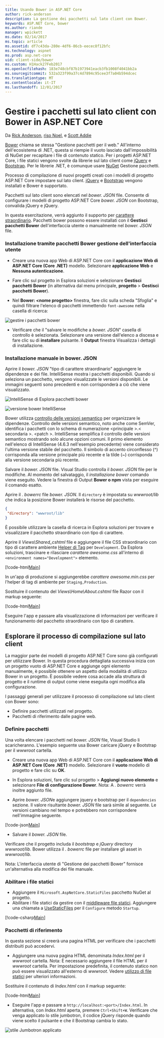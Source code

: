 ```yaml
---
title: Usando Bower in ASP.NET Core
author: rick-anderson
description: La gestione dei pacchetti sul lato client con Bower.
keywords: ASP.NET Core, bower
ms.author: riande
manager: wpickett
ms.date: 02/14/2017
ms.topic: article
ms.assetid: df7c43da-280e-4df6-86cb-eecec8f12bfc
ms.technology: aspnet
ms.prod: asp.net-core
uid: client-side/bower
ms.custom: H1Hack27Feb2017
ms.openlocfilehash: 183e748cbf87b1973941eacb3fb1008f4041bb2a
ms.sourcegitcommit: 532a323f99a37c4d7894c95cee3f7a04b594dcec
ms.translationtype: MT
ms.contentlocale: it-IT
ms.lasthandoff: 12/01/2017
---
```

# <a name="manage-client-side-packages-with-bower-in-aspnet-core"></a>Gestire i pacchetti sul lato client con Bower in ASP.NET Core

Da [Rick Anderson](https://twitter.com/RickAndMSFT), [riso Noel](https://blog.falafel.com/falafel-software-recognized-sitefinity-website-year/), e [Scott Addie](https://scottaddie.com) 

[Bower](https://bower.io/) chiama se stessa "Gestione pacchetti per il web." All'interno dell'ecosistema di .NET, questa si riempie il vuoto lasciato dall'impossibilità di NuGet per recapitare i file di contenuto statico. Per i progetti ASP.NET Core, i file statici vengono svolte da librerie sul lato client come [jQuery](http://jquery.com/) e [Bootstrap](http://getbootstrap.com/). Per le librerie .NET, è comunque usare [NuGet](https://www.nuget.org/) Gestione pacchetti.

Processo di compilazione di nuovi progetti creati con i modelli di progetto ASP.NET Core impostare sul lato client. [jQuery](http://jquery.com/) e [Bootstrap](http://getbootstrap.com/) vengono installati e Bower è supportato.

Pacchetti sul lato client sono elencati nel *bower. JSON* file. Consente di configurare i modelli di progetto ASP.NET Core *bower. JSON* con Bootstrap, convalida jQuery e jQuery.

In questa esercitazione, verrà aggiunto il supporto per [carattere straordinario](http://fontawesome.io). Pacchetti bower possono essere installati con il **Gestisci pacchetti Bower** dell'interfaccia utente o manualmente nel *bower. JSON* file.

### <a name="installation-via-manage-bower-packages-ui"></a>Installazione tramite pacchetti Bower gestione dell'interfaccia utente

* Creare una nuova app Web di ASP.NET Core con il **applicazione Web di ASP.NET Core (Core .NET)** modello. Selezionare **applicazione Web** e **Nessuna autenticazione**.

* Fare clic sul progetto in Esplora soluzioni e selezionare **Gestisci pacchetti Bower** (in alternativa dal menu principale, **progetto** > **Gestisci pacchetti Bower**).

* Nel **Bower: \<nome progetto\>**  finestra, fare clic sulla scheda "Sfoglia" e quindi filtrare l'elenco di pacchetti immettendo `font-awesome` nella casella di ricerca:

 ![gestire i pacchetti bower](bower/_static/manage-bower-packages.png)

* Verificare che il "salvare le modifiche a *bower. JSON*" casella di controllo è selezionata. Selezionare una versione dall'elenco a discesa e fare clic su di **installare** pulsante. Il **Output** finestra Visualizza i dettagli di installazione.

### <a name="manual-installation-in-bowerjson"></a>Installazione manuale in bower. JSON

Aprire il *bower. JSON* "tipo di carattere straordinario" aggiungere le dipendenze e dei file. IntelliSense mostra i pacchetti disponibili. Quando si seleziona un pacchetto, vengono visualizzate le versioni disponibili. Le immagini seguenti sono precedenti e non corrisponderà a ciò che viene visualizzato.

![IntelliSense di Esplora pacchetti bower](bower/_static/add-package.png)

![versione bower IntelliSense](bower/_static/version-intelliSense.png)

Bower utilizza [controllo delle versioni semantico](http://semver.org/) per organizzare le dipendenze. Controllo delle versioni semantico, noto anche come SemVer, identifica i pacchetti con lo schema di numerazione \<principale >.\< secondaria >. \<patch >. IntelliSense semplifica il controllo delle versioni semantico mostrando solo alcune opzioni comuni. Il primo elemento nell'elenco di IntelliSense (4.6.3 nell'esempio precedente) viene considerato l'ultima versione stabile del pacchetto. Il simbolo di accento circonflesso (^) corrisponda alla versione principale più recente e la tilde (~) corrisponda alla versione secondaria più recente.

Salvare il *bower. JSON* file. Visual Studio controlla il *bower. JSON* file per le modifiche. Al momento del salvataggio, il *installazione bower* comando viene eseguito. Vedere la finestra di Output **Bower o npm** vista per eseguire il comando esatto.

Aprire il *. bowerrc* file *bower. JSON*. Il `directory` è impostata su *wwwroot/lib* che indica la posizione Bower installerà le risorse del pacchetto.

```json
{
 "directory": "wwwroot/lib"
}
```

È possibile utilizzare la casella di ricerca in Esplora soluzioni per trovare e visualizzare il pacchetto straordinario con tipo di carattere.

Aprire il *Views\Shared\_cshtml* file e aggiungere il file CSS straordinario con tipo di carattere ambiente [Helper di Tag](xref:mvc/views/tag-helpers/intro) per `Development`. Da Esplora soluzioni, trascinare e rilasciare *carattere awesome.css* all'interno di `<environment names="Development">` elemento.

[!code-html[Main](bower/sample/_Layout.cshtml?highlight=4&range=9-13)]

In un'app di produzione si aggiungerebbe *carattere awesome.min.css* per l'helper di tag di ambiente per `Staging,Production`.

Sostituire il contenuto del *Views\Home\About.cshtml* file Razor con il markup seguente:

[!code-html[Main](bower/sample/About.cshtml)]

Eseguire l'app e passare alla visualizzazione di informazioni per verificare il funzionamento del pacchetto straordinario con tipo di carattere.

## <a name="exploring-the-client-side-build-process"></a>Esplorare il processo di compilazione sul lato client

La maggior parte dei modelli di progetto ASP.NET Core sono già configurati per utilizzare Bower. In questa procedura dettagliata successiva inizia con un progetto vuoto di ASP.NET Core e aggiunge ogni elemento manualmente, è possibile ottenere un aspetto della modalità di utilizzo Bower in un progetto. È possibile vedere cosa accade alla struttura di progetto e il runtime di output come viene eseguita ogni modifica alla configurazione.

I passaggi generali per utilizzare il processo di compilazione sul lato client con Bower sono:

* Definire pacchetti utilizzati nel progetto. <!-- once defined, you don't need to download them, VS does -->
* Pacchetti di riferimento dalle pagine web.

### <a name="define-packages"></a>Definire pacchetti

Una volta elencare i pacchetti nel *bower. JSON* file, Visual Studio li scaricheranno. L'esempio seguente usa Bower caricare jQuery e Bootstrap per il *wwwroot* cartella.

* Creare una nuova app Web di ASP.NET Core con il **applicazione Web di ASP.NET Core (Core .NET)** modello. Selezionare il **vuoto** modello di progetto e fare clic su **OK**.

* In Esplora soluzioni, fare clic sul progetto > **Aggiungi nuovo elemento** e selezionare **File di configurazione Bower**. Nota: A *. bowerrc* verrà inoltre aggiunto file.

* Aprire *bower. JSON*e aggiungere jquery e bootstrap per il `dependencies` sezione. Il valore risultante *bower. JSON* file sarà simile al seguente. Le versioni cambiano nel tempo e potrebbero non corrispondere nell'immagine seguente.

[!code-json[Main](bower/sample/bower.json?highlight=5,6)]

* Salvare il *bower. JSON* file.

 Verificare che il progetto includa il *bootstrap* e *jQuery* directory *wwwroot/lib*. Bower utilizza il *. bowerrc* file per installare gli asset in *wwwroot/lib*.

 Nota: L'interfaccia utente di "Gestione dei pacchetti Bower" fornisce un'alternativa alla modifica dei file manuale.

### <a name="enable-static-files"></a>Abilitare i file statici

* Aggiungere il `Microsoft.AspNetCore.StaticFiles` pacchetto NuGet al progetto.
* Abilitare i file statici da gestire con il [middleware file statici](https://docs.microsoft.com/aspnet/core/api/microsoft.aspnetcore.builder.staticfileextensions). Aggiungere una chiamata a [UseStaticFiles](https://docs.microsoft.com/aspnet/core/api/microsoft.aspnetcore.builder.staticfileextensions) per il `Configure` metodo `Startup`.

[!code-csharp[Main](bower/sample/Startup.cs?highlight=9)]

### <a name="reference-packages"></a>Pacchetti di riferimento

In questa sezione si creerà una pagina HTML per verificare che i pacchetti distribuiti può accedervi.

* Aggiungere una nuova pagina HTML denominata *Index.html* per il *wwwroot* cartella. Nota: È necessario aggiungere il file HTML per il *wwwroot* cartella. Per impostazione predefinita, il contenuto statico non può essere visualizzato all'esterno di *wwwroot*. Vedere [utilizzo di file statici](xref:fundamentals/static-files) per ulteriori informazioni.

 Sostituire il contenuto di *Index.html* con il markup seguente:

[!code-html[Main](bower/sample/Index.html)]

* Eseguire l'app e passare a `http://localhost:<port>/Index.html`. In alternativa, con *Index.html* aperta, premere `Ctrl+Shift+W`. Verificare che venga applicato lo stile jumbotron, il codice jQuery risponde quando viene scelto il pulsante e che il Bootstrap cambia lo stato.

 ![stile Jumbotron applicato](bower/_static/jumbotron.png)
